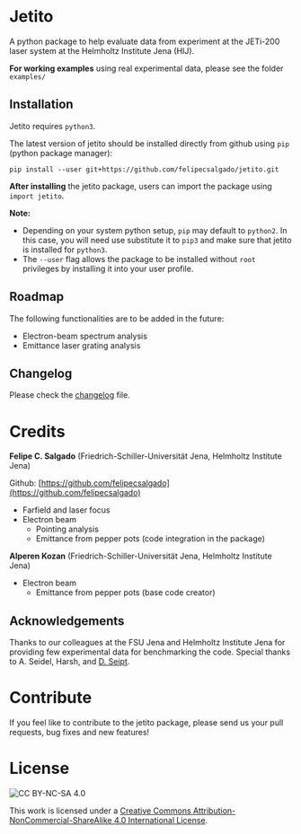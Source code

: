 # Jetito

A python package to help evaluate data from experiment at the JETi-200 laser system at the Helmholtz Institute Jena (HIJ).

**For working examples** using real experimental data, please see the folder `examples/`

## Installation

Jetito requires `python3`.

The latest version of jetito should be installed directly from github using `pip` (python package manager):

`pip install --user git+https://github.com/felipecsalgado/jetito.git`

**After installing** the jetito package, users can import the package using `import jetito`.

**Note:**

* Depending on your system python setup, `pip` may default to `python2`. In this case, you will need use substitute it to `pip3` and make sure that jetito is installed for `python3`.
* The `--user` flag allows the package to be installed without `root` privileges by installing it into your user profile.

## Roadmap

The following functionalities are to be added in the future:

* Electron-beam spectrum analysis
* Emittance laser grating analysis

## Changelog

Please check the [changelog](changelog.md) file.

# Credits

**Felipe C. Salgado**
(Friedrich-Schiller-Universität Jena, Helmholtz Institute Jena)

Github: [https://github.com/felipecsalgado](https://github.com/felipecsalgado)

* Farfield and laser focus
* Electron beam
  * Pointing analysis
  * Emittance from pepper pots (code integration in the package)

**Alperen Kozan**
(Friedrich-Schiller-Universität Jena, Helmholtz Institute Jena)
* Electron beam
  * Emittance from pepper pots (base code creator)

## Acknowledgements
Thanks to our colleagues at the FSU Jena and Helmholtz Institute Jena for providing few experimental data for benchmarking the code. Special thanks to A. Seidel, Harsh, and [D. Seipt](https://github.com/danielseipt).

# Contribute

If you feel like to contribute to the jetito package, please send us your pull requests, bug fixes and new features!

# License

![CC BY-NC-SA 4.0](https://i.creativecommons.org/l/by-nc-sa/4.0/88x31.png)

This work is licensed under a [Creative Commons Attribution-NonCommercial-ShareAlike 4.0
International License](http://creativecommons.org/licenses/by-nc-sa/4.0/).
